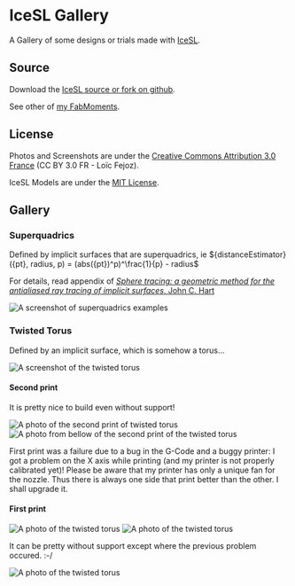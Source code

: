 IceSL Gallery
=============

A Gallery of some designs or trials made with [IceSL](http://www.loria.fr/~slefebvr/icesl/).

## Source

Download the [IceSL source or fork on github](https://github.com/loic-fejoz/loic-fejoz-fabmoments/tree/master/icesl-gallery).

See other of [my FabMoments](https://github.com/loic-fejoz/loic-fejoz-fabmoments/tree/master/).

## License

Photos and Screenshots are under the [Creative Commons Attribution 3.0 France](https://creativecommons.org/licenses/by/3.0/fr/) (CC BY 3.0 FR - Loïc Fejoz).

IceSL Models are under the [MIT License](http://opensource.org/licenses/MIT).

## Gallery

### Superquadrics

Defined by implicit surfaces that are superquadrics, ie ${distanceEstimator}({pt}, radius, p) = (abs({pt})^p)^\frac{1}{p} - radius$

For details, read appendix of [_Sphere tracing: a geometric method for the antialiased ray tracing of implicit surfaces_, John C. Hart](http://graphics.cs.illinois.edu/sites/default/files/zeno.pdf)

![A screenshot of superquadrics examples](superquadrics-0000.png?raw=true)

### Twisted Torus

Defined by an implicit surface, which is somehow a torus...

![A screenshot of the twisted torus](twisted-0000.png?raw=true)

#### Second print

It is pretty nice to build even without support!

![A photo of the second print of twisted torus](twisted-0006.jpg?raw=true)
![A photo from bellow of the second print of the twisted torus](twisted-0010.jpg?raw=true)

First print was a failure due to a bug in the G-Code and a buggy printer: I got a problem on the X axis while printing (and my printer is not properly calibrated yet)!
Please be aware that my printer has only a unique fan for the nozzle. Thus there is always one side that print better than the other. I shall upgrade it.

#### First print

![A photo of the twisted torus](IMG_1371-resized.jpg?raw=true)
![A photo of the twisted torus](IMG_1373-resized.jpg?raw=true)

It can be pretty without support except where the previous problem occured. :-/

![A photo of the twisted torus](IMG_1377-resized.jpg?raw=true)
